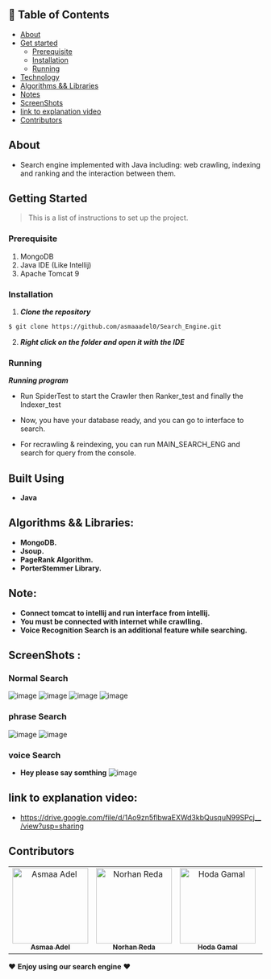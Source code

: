 ## 📝 Table of Contents

- [About](#about)
- [Get started](#get-started)
  - [Prerequisite](#req)
  - [Installation](#Install)
  - [Running](#running)
- [Technology](#tech)
- [Algorithms && Libraries](#algo)
- [Notes](#note)
- [ScreenShots ](#screen-shots)
- [link to explanation video](#link) 
- [Contributors](#Contributors)

## About <a name = "about"></a>
- Search engine implemented with Java including: web crawling, indexing and ranking and the interaction between them.

## Getting Started <a name = "get-started"></a>

> This is a list of instructions to set up the project.

### Prerequisite <a name = "req"></a>

1. MongoDB
2. Java IDE (Like Intellij)
3. Apache Tomcat 9

### Installation <a name = "Install"></a>

1. **_Clone the repository_**

```sh
$ git clone https://github.com/asmaaadel0/Search_Engine.git
```

2. **_Right click on the folder and open it with the IDE_**

### Running <a name = "running"></a>

**_Running program_**

 - Run SpiderTest to start the Crawler then Ranker_test and finally the Indexer_test

  - Now, you have your database ready, and you can go to interface to search.
   - For recrawling & reindexing, you can run MAIN_SEARCH_ENG and search for query from the console.



## Built Using <a name = "tech"></a>

- **Java**


 ## Algorithms && Libraries: <a name = "algo"></a>
 - **MongoDB.**
 - **Jsoup.**
 - **PageRank Algorithm.**
 - **PorterStemmer Library.**


 ## Note: <a name = "note"></a>
- **Connect tomcat to intellij and run interface from intellij.**
- **You must be connected with internet while crawlling.**
- **Voice Recognition Search is an additional feature while searching.**

 ## ScreenShots : <a name = "screan-shots"></a>
<!-- **Normal Search** -->
 <h3 align='left'>Normal Search</h3>

![image](https://user-images.githubusercontent.com/88630231/177027666-0b9a85d2-aa4d-4dbd-b1b9-559f1f129cfa.png)
![image](https://user-images.githubusercontent.com/88630231/177027979-3b914ed0-5c5f-4eca-8529-a077bf76ae52.png)
![image](https://user-images.githubusercontent.com/88630231/177027783-851b85e9-ab7a-464f-aa55-f2163f5ab6e8.png)
![image](https://user-images.githubusercontent.com/88630231/177027801-23d6f82d-6a77-4ea9-bb1b-62e1afafa974.png)


<!-- **phrase Search** -->
 <h3 align='left'>phrase Search</h3>


![image](https://user-images.githubusercontent.com/88630231/177027836-0be5588d-cc49-4c0b-8326-f51d1209cc51.png)
![image](https://user-images.githubusercontent.com/88630231/177027854-3e5c6325-a192-4dd7-b0c4-572e34073723.png)

<!-- **-------------voice Search-----------------** -->
 <h3 align='left'>voice Search</h3>

 - **Hey please say somthing** 
![image](https://user-images.githubusercontent.com/88630231/177027878-8dc02bef-64c8-49cf-af6a-5f7b16d32f3d.png)

 ## link to explanation video: <a name = "link"></a>
 - https://drive.google.com/file/d/1Ao9zn5flbwaEXWd3kbQusquN99SPcj__/view?usp=sharing

## Contributors <a name = "Contributors"></a>

<table>
  <tr>
    <td align="center">
    <a href="https://github.com/asmaaadel0" target="_black">
    <img src="https://avatars.githubusercontent.com/u/88618793?s=400&u=886a14dc5ef5c205a8e51942efe9665ed8fd4717&v=4" width="150px;" alt="Asmaa Adel"/>
    <br />
    <sub><b>Asmaa Adel</b></sub></a>
    </td>
    <td align="center">
    <a href="https://github.com/norhanreda" target="_black">
    <img src="https://avatars.githubusercontent.com/u/88630231?v=4" width="150px;" alt="Norhan Reda"/>
    <br />
    <sub><b>Norhan Reda</b></sub></a>
    </td>
    <td align="center">
    <a href="https://github.com/Hoda233" target="_black">
    <img src="https://avatars.githubusercontent.com/u/77369927?v=4" width="150px;" alt="Hoda Gamal"/>
    <br />
    <sub><b>Hoda Gamal</b></sub></a>
    </td>
    <td align="center">
    <a href="https://github.com/Samaa-Hazem2001" target="_black">
    <img src="https://avatars.githubusercontent.com/u/82514924?v=4" width="150px;" alt="Samaa Hazem"/>
    <br />
    <sub><b>Samaa Hazem</b></sub></a>
    </td>
    
    
  </tr>
 </table>

♥ **Enjoy using our search engine** ♥


